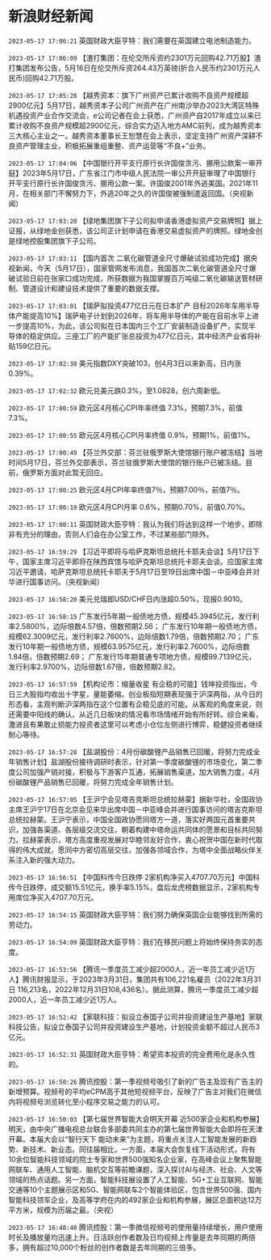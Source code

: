 # 新浪财经新闻
`2023-05-17 17:06:21` 英国财政大臣亨特：我们需要在英国建立电池制造能力。

`2023-05-17 17:06:09`   【渣打集团：在伦交所斥资约2301万元回购42.71万股】渣打集团发布公告，5月16日在伦交所斥资264.43万英镑(折合人民币约2301万元人民币)回购42.71万股。

`2023-05-17 17:05:28` 【越秀资本：旗下广州资产已累计收购不良资产规模超2900亿元】5月17日，越秀资本子公司广州资产在广州南沙举办2023大湾区特殊机遇投资产业合作交流会，e公司记者在会上获悉，广州资产自2017年成立以来已累计收购不良资产规模超2900亿元，综合实力迈入地方AMC前列，成为越秀资本三大核心主业之一。越秀资本董事长王恕慧在会上表示，坚定支持广州资产深耕不良资产管理主业，积极拓展重组重整、资产运营等“不良+”业务。

`2023-05-17 17:04:06` 【中国银行开平支行原行长许国俊贪污、挪用公款案一审开庭】2023年5月17日，广东省江门市中级人民法院一审公开开庭审理了中国银行开平支行原行长许国俊贪污、挪用公款一案。许国俊2001年外逃美国。2021年11月，在相关部门不懈努力下，外逃20年之久的许国俊被强制遣返回国。（央视新闻）

`2023-05-17 17:03:20` 【绿地集团旗下子公司拟申请香港虚拟资产交易牌照】据上证报，从绿地金创获悉，该公司正计划申请在香港交易虚拟资产的牌照。绿地金创是绿地控股集团旗下子公司。

`2023-05-17 17:03:11` 【国内首次 二氧化碳管道全尺寸爆破试验成功完成】据央视新闻，今天（5月17日），国家管网发布消息，我国首次二氧化碳管道全尺寸爆破试验日前在张家口成功完成，所获数据为我国掌握百万吨级二氧化碳输送管材研制、管道设计和建设技术提供了重要的数据支撑。

`2023-05-17 17:03:01`   【瑞萨拟投资477亿日元在日本扩产 目标2026年车用半导体产能提高10%】瑞萨电子计划到2026年，将车用半导体的产能在目前水平上进一步提高10%，为此，该公司拟在日本国内三个工厂安装制造设备扩产，实现半导体的稳定供应。三座工厂的产能扩张总投资为477亿日元，其中经济产业省将补贴159亿日元。

`2023-05-17 17:02:38` 美元指数DXY突破103，创4月3日以来新高，日内涨0.39%。

`2023-05-17 17:02:32` 欧元兑美元跌0.3%，至1.0828，创六周新低。

`2023-05-17 17:00:59` 欧元区4月核心CPI年率终值 7.3%，预期7.3%，前值7.3%。

`2023-05-17 17:00:55` 欧元区4月核心CPI月率终值 0.9%，预期1%，前值1%。

`2023-05-17 17:00:49` 【芬兰外交部：芬兰驻俄罗斯大使馆银行账户被冻结】当地时间5月17日，芬兰外交部表示，芬兰驻俄罗斯大使馆的银行账户已被冻结。目前，俄罗斯方面对此暂无回应。

`2023-05-17 17:00:25` 欧元区4月CPI年率终值7％，预期7.00％，前值7％。

`2023-05-17 17:00:19` 欧元区4月CPI月率 0.6%，预期0.70%，前值0.70%。

`2023-05-17 17:00:11` 英国财政大臣亨特：我认为我们将达到这样一个地步，即除非有充分的理由，否则人们会在办公室工作，不过某些部门除外。

`2023-05-17 16:59:29` 【习近平即将与哈萨克斯坦总统托卡耶夫会谈】5月17日下午，国家主席习近平即将在陕西宾馆与哈萨克斯坦总统托卡耶夫会谈。应国家主席习近平邀请，哈萨克斯坦总统托卡耶夫于5月17日至19日出席中国－中亚峰会并对华进行国事访问。（央视新闻）

`2023-05-17 16:58:20` 美元兑瑞郎USD/CHF日内涨超0.50%，现报0.9010。

`2023-05-17 16:58:15` 广东发行5年期一般债地方债，规模45.3945亿元，发行利率2.5800%，边际倍数4.57倍，倍数预期2.56；
广东发行10年期一般债地方债，规模62.3009亿元，发行利率2.7600%，边际倍数1.79倍，倍数预期2.70；
广东发行10年期一般债地方债，规模63.9575亿元，发行利率2.7600%，边际倍数1.84倍，倍数预期2.69；
广东发行15年期普通专项地方债，规模99.7139亿元，发行利率2.9700%，边际倍数1.67倍，倍数预期2.82。

`2023-05-17 16:57:59` 【机构论市：缩量收星 有企稳的可能】钱坤投资指出，今日三大股指均收出十字星，量能萎缩。创业板指短期表现强于沪深两指，从今日的形态看，主观判断沪深两指在这个位置有企稳见底的可能。从客观的角度来说，则还需要中阳线的确认。从近几日板块的情况看市场情绪开始有所好转。综合来看，激进且有果敢止损能力投资者这里可以考虑小仓位左侧进行博弈，稳健投资者继续耐心等待。

`2023-05-17 16:57:28` 【盐湖股份：4月份碳酸锂产品销售已回暖，将努力完成全年销售计划】盐湖股份接待调研时表示，针对第一季度碳酸锂的市场变化，第二季度公司加强产销对接，积极与下游客户互通，拓展销售渠道，加大销售力度，4月份碳酸锂产品销售已回暖，将努力完成全年销售计划。

`2023-05-17 16:57:05` 【王沪宁会见塔吉克斯坦总统拉赫蒙】据新华社，全国政协主席王沪宁17日在北京会见来华出席中国－中亚峰会并进行国事访问的塔吉克斯坦总统拉赫蒙。王沪宁表示，中国全国政协愿同塔方一道，落实好两国元首重要共识，加强各渠道、各层级交流交往，朝着构建中塔命运共同体的愿景和目标共同努力。拉赫蒙表示，塔方高度重视发展对华睦邻友好合作，衷心祝贺中国在新时代取得的伟大成就，愿同中方密切高层交往，加强各领域合作，为塔中全面战略伙伴关系注入新的强大动力。

`2023-05-17 16:56:51` 【中国科传今日跌停 2家机构净买入4707.70万元】中国科传今日跌停，成交额15.51亿元，换手率5.15%，盘后龙虎榜数据显示，2家机构专用席位净买入4707.70万元。

`2023-05-17 16:54:15` 英国财政大臣亨特：我们努力确保英国企业能够找到所需的劳动力。

`2023-05-17 16:54:09` 英国财政大臣亨特：我们在移民问题上将始终保持务实的态度。

`2023-05-17 16:53:56` 【腾讯一季度员工减少超2000人，近一年员工减少近1万人】腾讯财报显示，于2023年3月31日，集团共有106,221名雇员（2022年3月31日 116,213名，2022年12月31日108,436名）。据此测算，腾讯一季度员工减少超2000人，近一年员工减少近1万人。

`2023-05-17 16:52:42`   【家联科技：拟设立泰国子公司并投资建设生产基地】家联科技公告，拟设立泰国子公司并投资建设生产基地，计划投资金额不超过人民币3亿元。

`2023-05-17 16:52:31` 英国财政大臣亨特：希望资本投资的完全费用化是永久性的。

`2023-05-17 16:50:26` 腾讯控股：第一季视频号吸引了新的广告主及现有广告主的新增预算。视频号的平均eCPM高于其他短视频平台，反映了广告主对我们在微信内将视频号浏览转化至小程序交易之能力的认可。

`2023-05-17 16:50:03` 【第七届世界智能大会明天开幕 近500家企业和机构参展】明天，由中央广播电视总台联合多部委共同主办的第七届世界智能大会即将在天津开幕。本届大会以“智行天下 能动未来”为主题，将重点关注人工智能发展的新趋势、新技术、新业态。同往届相比，一方面，本届大会恢复线下活动形式，将有10余位智能科技领域的院士专家和世界500强知名企业家，在高峰会议上聚焦智能网联车、通用人工智能、脑机交互等前瞻课题，深入探讨AI与经济、社会、人文等领域的热点话题。另一方面，智能科技展设置了人工智能、5G+工业互联网、智能交通等10个主题展示区和5G、智能网联车2个智能体验区，包含世界500强、国内智能科技领军企业，及高等学府在内的492家企业和机构参展，展区总面积达12万平方米，规模为历届之最。（央视）

`2023-05-17 16:48:40` 腾讯控股：第一季微信视频号的使用量持续增长，用户使用时长及播放量均迅速上升。日活跃创作者数及日均视频上传量是去年同期的两倍多，拥有超过10,000个粉丝的创作者数是去年同期的三倍多。

